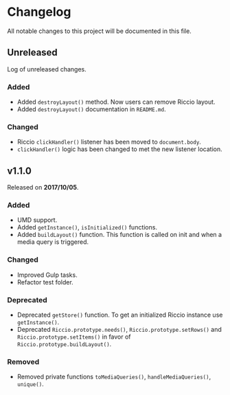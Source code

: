 # Changelog

All notable changes to this project will be documented in this file.

## Unreleased

Log of unreleased changes.

### Added

- Added `destroyLayout()` method. Now users can remove Riccio layout.
- Added `destroyLayout()` documentation in `README.md`.

### Changed

- Riccio `clickHandler()` listener has been moved to `document.body`.
- `clickHandler()` logic has been changed to met the new listener location.

## v1.1.0

Released on **2017/10/05**.

### Added

- UMD support.
- Added `getInstance()`, `isInitialized()` functions.
- Added `buildLayout()` function. This function is called on init and when a
media query is triggered.

### Changed

- Improved Gulp tasks.
- Refactor test folder.

### Deprecated

- Deprecated `getStore()` function. To get an initialized Riccio instance use
`getInstance()`.
- Deprecated `Riccio.prototype.needs()`, `Riccio.prototype.setRows()` and
`Riccio.prototype.setItems()` in favor of `Riccio.prototype.buildLayout()`.

### Removed

- Removed private functions `toMediaQueries()`, `handleMediaQueries()`,
`unique()`.
